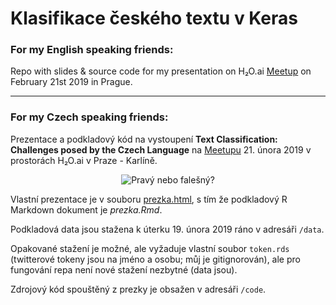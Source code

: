 # Klasifikace českého textu v Keras

### For my English speaking friends:
Repo with slides & source code for my presentation on H₂O.ai [Meetup](https://www.meetup.com/Prague-Artificial-Intelligence-Deep-Learning/events/258338162/) on February 21st 2019 in Prague.

<hr>

### For my Czech speaking friends:
Prezentace a podkladový kód na vystoupení **Text Classification: Challenges posed by the Czech Language** na [Meetupu](https://www.meetup.com/Prague-Artificial-Intelligence-Deep-Learning/events/258338162/) 21. února 2019 v prostorách H₂O.ai v Praze - Karlíně.

<p align="center">
  <img src="https://github.com/jlacko/ml-meetup-tomio/blob/master/img/mugshots.jpg?raw=true" alt="Pravý nebo falešný?"/>
</p>

Vlastní prezentace je v souboru [prezka.html](https://rawcdn.githack.com/jlacko/ml-meetup-text/513ad2bae3348ec04cb8dcf2cb4e6fb78bb6b198/prezka.html), s tím že podkladový R Markdown dokument je *prezka.Rmd*.

Podkladová data jsou stažena k úterku 19. února 2019 ráno v adresáři `/data`. 

Opakované stažení je možné, ale vyžaduje vlastní soubor `token.rds` (twitterové tokeny jsou na jméno a osobu; můj je gitignorován), ale pro fungování repa není nové stažení nezbytné (data jsou).

Zdrojový kód spouštěný z prezky je obsažen v adresáři `/code`.

